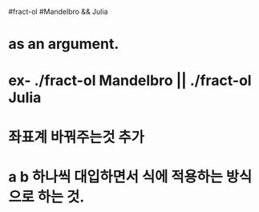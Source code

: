 #fract-ol
#Mandelbro && Julia
# as an argument.
# ex- ./fract-ol Mandelbro || ./fract-ol Julia
# 좌표계 바꿔주는것 추가
# a b 하나씩 대입하면서 식에 적용하는 방식으로 하는 것.
